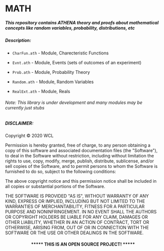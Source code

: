 # MATH 

##### This repository contains ATHENA theory and proofs about mathematical concepts like random variables, probability, distributions, etc  


##### Description:

* `CharFun.ath` - Module, Charecteristic Functions

* `Evnt.ath` - Module, Events (sets of outcomes of an experiment)

* `Prob.ath` - Module, Probability Theory

* `Random.ath` - Module, Random Variables

* `RealExt.ath` - Module, Reals 


###### Note: This library is under development and many modules may be currently just stubs

##### DISCLAIMER: 
Copyright &copy; 2020 WCL

Permission is hereby granted, free of charge, to any person obtaining a copy
of this software and associated documentation files (the "Software"), to deal
in the Software without restriction, including without limitation the rights
to use, copy, modify, merge, publish, distribute, sublicense, and/or sell
copies of the Software, and to permit persons to whom the Software is
furnished to do so, subject to the following conditions:

The above copyright notice and this permission notice shall be included in all
copies or substantial portions of the Software.

THE SOFTWARE IS PROVIDED "AS IS", WITHOUT WARRANTY OF ANY KIND, EXPRESS OR
IMPLIED, INCLUDING BUT NOT LIMITED TO THE WARRANTIES OF MERCHANTABILITY,
FITNESS FOR A PARTICULAR PURPOSE AND NONINFRINGEMENT. IN NO EVENT SHALL THE
AUTHORS OR COPYRIGHT HOLDERS BE LIABLE FOR ANY CLAIM, DAMAGES OR OTHER
LIABILITY, WHETHER IN AN ACTION OF CONTRACT, TORT OR OTHERWISE, ARISING FROM,
OUT OF OR IN CONNECTION WITH THE SOFTWARE OR THE USE OR OTHER DEALINGS IN THE
SOFTWARE.
#### <p align="middle">***** THIS IS AN OPEN SOURCE PROJECT! *****</p>

